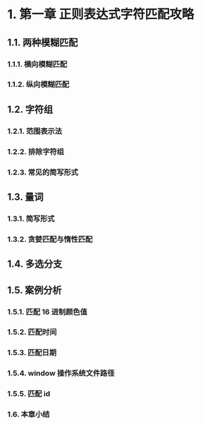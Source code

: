 # 1. 第一章 正则表达式字符匹配攻略

## 1.1. 两种模糊匹配

### 1.1.1. 横向模糊匹配

### 1.1.2. 纵向模糊匹配

## 1.2. 字符组

### 1.2.1. 范围表示法

### 1.2.2. 排除字符组

### 1.2.3. 常见的简写形式

## 1.3. 量词

### 1.3.1. 简写形式

### 1.3.2. 贪婪匹配与惰性匹配

## 1.4. 多选分支

## 1.5. 案例分析

### 1.5.1. 匹配 16 进制颜色值

### 1.5.2. 匹配时间

### 1.5.3. 匹配日期

### 1.5.4. window 操作系统文件路径

### 1.5.5. 匹配 id

### 1.6. 本章小结
